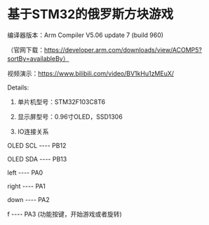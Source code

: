 # 基于STM32的俄罗斯方块游戏

编译器版本：Arm Compiler V5.06 update 7 (build 960) 

（官网下载：https://developer.arm.com/downloads/view/ACOMP5?sortBy=availableBy）

视频演示：https://www.bilibili.com/video/BV1kHu1zMEuX/

Details:
1. 单片机型号：STM32F103C8T6
   
2. 显示屏型号：0.96寸OLED，SSD1306
   
3. IO连接关系
   
OLED SCL  ----  PB12

OLED SDA  ----  PB13

left      ----  PA0   

right     ----  PA1

down      ----  PA2

f         ----  PA3  (功能按键，开始游戏或者旋转)



